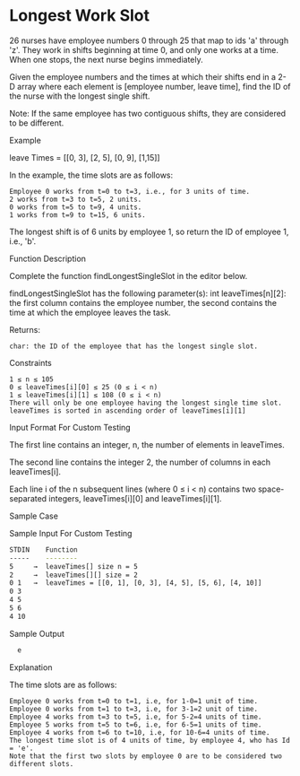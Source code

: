 # Longest Work Slot

26 nurses have employee numbers 0 through 25 that map to ids 'a' through 'z'. They work in shifts beginning at time 0, and only one works at a time. When one stops, the next nurse begins immediately.

Given the employee numbers and the times at which their shifts end in a 2-D array where each element is [employee number, leave time], find the ID of the nurse with the longest single shift.

Note: If the same employee has two contiguous shifts, they are considered to be different.

Example

leave Times = [[0, 3], [2, 5], [0, 9], [1,15]]

In the example, the time slots are as follows:

    Employee 0 works from t=0 to t=3, i.e., for 3 units of time.
    2 works from t=3 to t=5, 2 units.
    0 works from t=5 to t=9, 4 units.
    1 works from t=9 to t=15, 6 units.

The longest shift is of 6 units by employee 1, so return the ID of employee 1, i.e., 'b'.

Function Description

Complete the function findLongestSingleSlot in the editor below.

findLongestSingleSlot has the following parameter(s):
    int leaveTimes[n][2]: the first column contains the employee number, the second contains the time at which the employee leaves the task.

Returns:

    char: the ID of the employee that has the longest single slot.

Constraints

    1 ≤ n ≤ 105
    0 ≤ leaveTimes[i][0] ≤ 25 (0 ≤ i < n)
    1 ≤ leaveTimes[i][1] ≤ 108 (0 ≤ i < n)
    There will only be one employee having the longest single time slot.
    leaveTimes is sorted in ascending order of leaveTimes[i][1]

Input Format For Custom Testing

The first line contains an integer, n, the number of elements in leaveTimes.

The second line contains the integer 2, the number of columns in each leaveTimes[i].

Each line i of the n subsequent lines (where 0 ≤ i < n) contains two space-separated integers, leaveTimes[i][0] and leaveTimes[i][1].

Sample Case

Sample Input For Custom Testing

```bash
STDIN    Function
-----    --------
5     →  leaveTimes[] size n = 5
2     →  leaveTimes[][] size = 2
0 1   →  leaveTimes = [[0, 1], [0, 3], [4, 5], [5, 6], [4, 10]]
0 3
4 5
5 6
4 10
```

Sample Output

```bash
  e
```

Explanation

The time slots are as follows:

    Employee 0 works from t=0 to t=1, i.e, for 1-0=1 unit of time.
    Employee 0 works from t=1 to t=3, i.e, for 3-1=2 unit of time.
    Employee 4 works from t=3 to t=5, i.e, for 5-2=4 units of time.
    Employee 5 works from t=5 to t=6, i.e, for 6-5=1 units of time.
    Employee 4 works from t=6 to t=10, i.e, for 10-6=4 units of time. 
    The longest time slot is of 4 units of time, by employee 4, who has Id = 'e'. 
    Note that the first two slots by employee 0 are to be considered two different slots.


